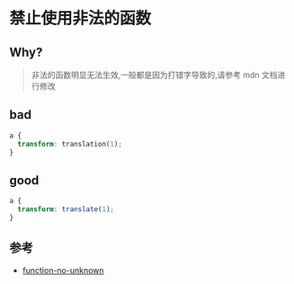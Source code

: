 # 禁止使用非法的函数

## Why?

> 非法的函数明显无法生效,一般都是因为打错字导致的,请参考 mdn 文档进行修改

## bad

```css
a {
  transform: translation(1);
}
```

## good

```css
a {
  transform: translate(1);
}
```

## 参考

- [function-no-unknown](https://stylelint.io/user-guide/rules/list/function-no-unknown)
